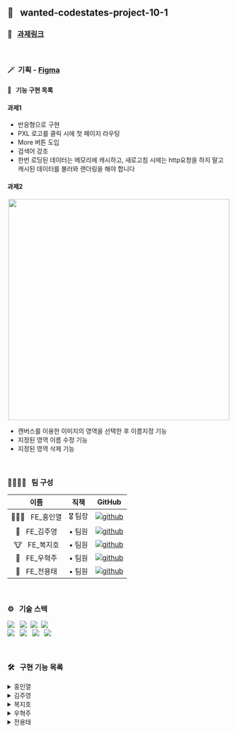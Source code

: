 <br />

## 🌈 &nbsp; wanted-codestates-project-10-1

### 📎 &nbsp; [과제링크](https://xenodochial-goldwasser-50a9b3.netlify.app)

<br />

### 🪄&nbsp; 기획 - [Figma](https://www.figma.com/file/a5bjAfNT7BuWpGPrmwJqJY/Untitled?node-id=0%3A1)
 
#### 🎉 &nbsp; 기능 구현 목록
#### 과제1
- 반응형으로 구현
- PXL 로고를 클릭 시에 첫 페이지 라우팅
- More 버튼 도입
- 검색어 강조
- 한번 로딩된 데이터는 메모리에 캐시하고, 새로고침 시에는 http요청을 하지 말고 캐시된 데이터를 불러와 랜더링을 해야 합니다



#### 과제2
<div align="center">
<img width="500px" src="https://user-images.githubusercontent.com/87487161/159151534-fb75745f-1073-406c-b0cb-07cffced331b.gif"/>
</div>

- 캔버스를 이용한 이미지의 영역을 선택한 후 이름지정 기능
- 지정된 영역 이름 수정 기능
- 지정된 영역 삭제 기능

<br />

### 👨‍👨‍👧‍👧 &nbsp; 팀 구성

|     이름     | 직책 |                                                                  GitHub                                                                   |
| :----------: | :----: | :-------------------------------------------------------------------------------------------------------------------------------------: |
| 🏄🏻‍♂️ &nbsp; FE_홍인열 | 🎖 팀장  |  [![github](https://img.shields.io/badge/홍인열-181717?style=flat-square&logo=GitHub&logoColor=white)](https://github.com/hinyc)    |
| 🐸 &nbsp; FE_김주영 | • 팀원  | [![github](https://img.shields.io/badge/김주영-181717?style=flat-square&logo=GitHub&logoColor=white)](https://github.com/juo1221) |
| 🐮 &nbsp; FE_복지호 | • 팀원  |   [![github](https://img.shields.io/badge/복지호-181717?style=flat-square&logo=GitHub&logoColor=white)](https://github.com/Jiho31)    |
| 🍔 &nbsp; FE_우혁주 | • 팀원  | [![github](https://img.shields.io/badge/우혁주-181717?style=flat-square&logo=GitHub&logoColor=white)](https://github.com/Space-Belt) |
| 🍕 &nbsp; FE_전용태 | • 팀원  |    [![github](https://img.shields.io/badge/전용태-181717?style=flat-square&logo=GitHub&logoColor=white)](https://github.com/yong313)     |

<br />

### ️⚙️ &nbsp; 기술 스텍 

<img src="https://img.shields.io/badge/Reat-333333?style=flat-round&logo=React&logoColor=ffffff"/></a> &nbsp;
<img src="https://img.shields.io/badge/JavaScript-333333?style=flat-round&logo=JavaScript&logoColor=ffffff"/></a>&nbsp;
<img src="https://img.shields.io/badge/HTML5-333333?style=flat-round&logo=HTML5&logoColor=ffffff"/></a>&nbsp;
<img src="https://img.shields.io/badge/CSS3-333333?style=flat-round&logo=CSS3&logoColor=ffffff"/></a> &nbsp;<br />
<img src="https://img.shields.io/badge/Redux-333333?style=flat-round&logo=Redux&logoColor=ffffff"/></a> &nbsp;
<img src="https://img.shields.io/badge/Axios-333333?style=flat-round&logo=PlayStation&logoColor=ffffff"/></a> &nbsp;
<img src="https://img.shields.io/badge/Figma-333333?style=flat-round&logo=Figma&logoColor=ffffff"/></a> &nbsp;
<img src="https://img.shields.io/badge/Discord-333333?style=flat-round&logo=Discord&logoColor=ffffff"/></a> &nbsp;

<br />

### 🛠 &nbsp; 구현 기능 목록

<details>
  <summary>홍인열</summary>
  <ul>
   <li>과제2 캔버스 영역 선택 기능 구현</li>
   <li>선택된 영역 텍스트 수정 및 삭제 기능 구현</li>
  </ul>
</details>
<details>
  <summary>김주영</summary>
  <ul>
   
  </ul>
</details>
<details>
  <summary>복지호</summary>
  <ul>
  
  </ul>
</details>
<details>
  <summary>우혁주</summary>
    <ul>
     <li>캔버스 & 모달창 구현</li>
    </ul>
</details>
<details>
  <summary>전용태</summary>
  <ul>
  
  </ul>
</details>


<br />
